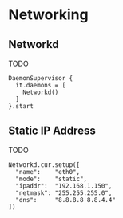 # Networking

## Networkd

TODO

    DaemonSupervisor {
      it.daemons = [
        Networkd()
      ]
    }.start

## Static IP Address

TODO

    Networkd.cur.setup([
      "name":    "eth0",
      "mode":    "static",
      "ipaddr":  "192.168.1.150",
      "netmask": "255.255.255.0",
      "dns":     "8.8.8.8 8.8.4.4"
    ])
